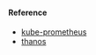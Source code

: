 #### Reference
- [kube-prometheus](https://artifacthub.io/packages/helm/bitnami/kube-prometheus)
- [thanos](https://artifacthub.io/packages/helm/bitnami/thanos)